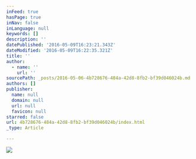 ```yaml
---
inFeed: true
hasPage: true
inNav: false
inLanguage: null
keywords: []
description: ''
datePublished: '2016-05-09T16:23:21.343Z'
dateModified: '2016-05-09T16:22:35.321Z'
title: ''
author:
  - name: ''
    url: ''
sourcePath: _posts/2016-05-06-4b728676-484a-42d8-8fb2-bf39d046024b.md
authors: []
publisher:
  name: null
  domain: null
  url: null
  favicon: null
starred: false
url: 4b728676-484a-42d8-8fb2-bf39d046024b/index.html
_type: Article

---
```

![](https://the-grid-user-content.s3-us-west-2.amazonaws.com/11d173d4-c12b-4ec4-9d42-4981af212bf9.jpg)